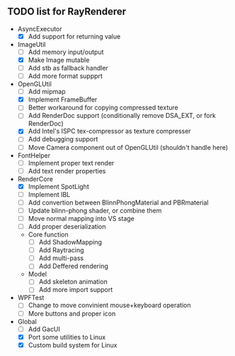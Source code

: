 ## TODO list for RayRenderer

* AsyncExecutor
  - [x] Add support for returning value

* ImageUtil
  - [ ] Add memory input/output
  - [x] Make Image mutable
  - [ ] Add stb as fallback handler
  - [ ] Add more format suppprt

* OpenGLUtil
  - [ ] Add mipmap
  - [x] Implement FrameBuffer
  - [ ] Better workaround for copying compressed texture
  - [ ] Add RenderDoc support (conditionally remove DSA_EXT, or fork RenderDoc)
  - [x] Add Intel's ISPC tex-compressor as texture compresser
  - [ ] Add debugging support
  - [ ] Move Camera component out of OpenGLUtil (shouldn't handle here)

* FontHelper
  - [ ] Implement proper text render
  - [ ] Add text render properties

* RenderCore
  - [x] Implement SpotLight
  - [ ] Implement IBL
  - [ ] Add convertion between BlinnPhongMaterial and PBRmaterial
  - [ ] Update blinn-phong shader, or combine them
  - [ ] Move normal mapping into VS stage
  - [ ] Add proper deserialization
  * Core function
    - [ ] Add ShadowMapping
    - [ ] Add Raytracing
    - [ ] Add multi-pass
    - [ ] Add Deffered rendering
  * Model
    - [ ] Add skeleton animation
    - [ ] Add more import support

* WPFTest
  - [ ] Change to move convinient mouse+keyboard operation
  - [ ] More buttons and proper icon

* Global
  - [ ] Add GacUI
  - [x] Port some utilities to Linux 
  - [x] Custom build system for Linux